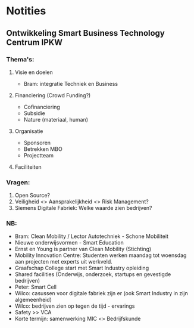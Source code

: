 # Notities

## Ontwikkeling Smart Business Technology Centrum IPKW

### Thema's:

1. Visie en doelen
   + Bram: integratie Techniek en Business
   


2. Financiering (Crowd Funding?)
   + Cofinanciering
   + Subsidie
   + Nature (materiaal, human)


3. Organisatie
   + Sponsoren
   + Betrekken MBO
   + Projectteam 


4. Faciliteiten


### Vragen:
1. Open Source?
2. Veiligheid <> Aansprakelijkheid <> Risk Management?
3. Siemens Digitale Fabriek: Welke waarde zien bedrijven?


### NB:
+ Bram: Clean Mobility / Lector Autotechniek - Schone Mobiliteit
+ Nieuwe onderwijsvormen - Smart Education
+ Ernst en Young is partner van Clean Mobility (Stichting)
+ Mobility Innovation Centre: Studenten werken maandag tot woensdag aan projecten met experts uit werkveld.
+ Graafschap College start met Smart Industry opleiding
+ Shared facilities (Onderwijs, onderzoek, startups en gevestigde bedrijven)
+ Peter: Smart Cell
+ Wilco: casussen voor digitale fabriek zijn er (ook Smart Industry in zijn algemeenheid)
+ Wilco: bedrijven zien op tegen de tijd - ervarings
+ Safety >> VCA
+ Korte termijn: samenwerking MIC <> Bedrijfskunde





